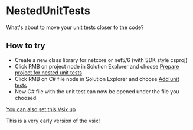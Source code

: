 # NestedUnitTests

What's about to move your unit tests closer to the code?

## How to try

- Create a new class library for netcore or net5/6 (with SDK style csproj)
- Click RMB on project node in Solution Explorer and choose [Prepare project for nested unit tests](1.png)
- Click RMB on C# file node in Solution Explorer and choose [Add unit tests](2.png)
- New C# file with the unit test can now be opened under the file you choosed.

[You can also set this Vsix up](3.png)

This is a very early version of the vsix!

